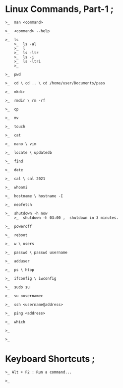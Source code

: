 # Linux Commands, Part-1 ;

    >_  man <command>

    >_  <command> --help

    >_  ls 
        >_  ls -al
        >_  l 
        >_  ls -ltr
        >_  ls -i 
        >_  ls -ltri
        >_  

    >_  pwd

    >_  cd \ cd .. \ cd /home/user/Documents/pass

    >_  mkdir

    >_  rmdir \ rm -rf

    >_  cp

    >_  mv

    >_  touch

    >_  cat

    >_  nano \ vim

    >_  locate \ updatedb

    >_  find

    >_  date

    >_  cal \ cal 2021

    >_  whoami

    >_  hostname \ hostname -I

    >_  neofetch

    >_  shutdown -h now
        >_  shutdown -h 03:00 ,  shutdown in 3 minutes.

    >_  poweroff

    >_  reboot

    >_  w \ users

    >_  passwd \ passwd username

    >_  adduser

    >_  ps \ htop

    >_  ifconfig \ iwconfig

    >_  sudo su

    >_  su <username>

    >_  ssh <username@address>

    >_  ping <address>

    >_  which

    >_  

    >_








# Keyboard Shortcuts ;

    >_ Alt + F2 : Run a command...

    >_ 

